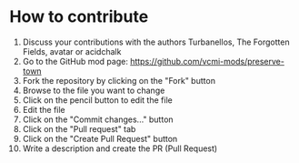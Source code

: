 # How to contribute

1. Discuss your contributions with the authors Turbanellos, The Forgotten Fields, avatar or acidchalk
2. Go to the GitHub mod page: https://github.com/vcmi-mods/preserve-town
3. Fork the repository by clicking on the "Fork" button
4. Browse to the file you want to change
5. Click on the pencil button to edit the file
6. Edit the file
7. Click on the "Commit changes..." button
8. Click on the "Pull request" tab
9. Click on the "Create Pull Request" button
10. Write a description and create the PR (Pull Request)